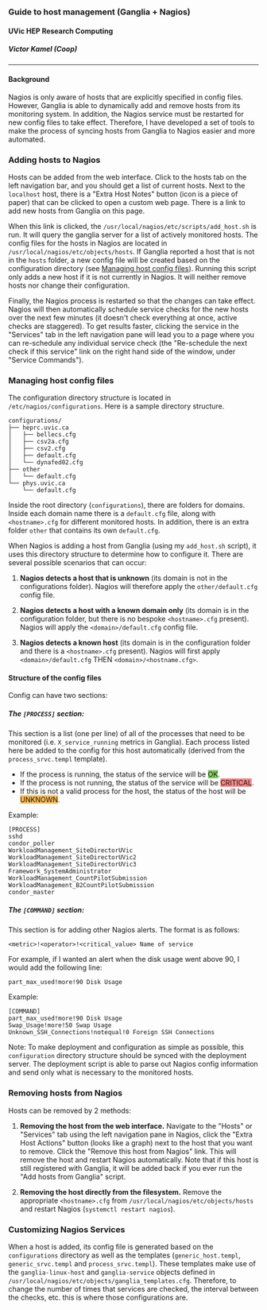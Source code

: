 ### Guide to host management (Ganglia + Nagios)

####  UVic HEP Research Computing
##### Victor Kamel (Coop)

------

#### Background

Nagios is only aware of hosts that are explicitly specified in config files. However, Ganglia is able to dynamically add and remove hosts from its monitoring system. In addition, the Nagios service must be restarted for new config files to take effect. Therefore, I have developed a set of tools to make the process of syncing hosts from Ganglia to Nagios easier and more automated.

### Adding hosts to Nagios

Hosts can be added from the web interface. Click to the hosts tab on the left navigation bar, and you should get a list of current hosts. Next to the `localhost` host, there is a "Extra Host Notes" button (icon is a piece of paper) that can be clicked to open a custom web page. There is a link to add new hosts from Ganglia on this page.

When this link is clicked, the `/usr/local/nagios/etc/scripts/add_host.sh` is run. It will query the ganglia server for a list of actively monitored hosts. The config files for the hosts in Nagios are located in `/usr/local/nagios/etc/objects/hosts`. If Ganglia reported a host that is not in the `hosts` folder, a new config file will be created based on the configuration directory (see [Managing host config files](#managing-host-config-files)). Running this script only adds a new host if it is not currently in Nagios. It will neither remove hosts nor change their configuration.

Finally, the Nagios process is restarted so that the changes can take effect. Nagios will then automatically schedule service checks for the new hosts over the next few minutes (it doesn't check everything at once, active checks are staggered). To get results faster, clicking the service in the "Services" tab in the left navigation pane will lead you to a page where you can re-schedule any individual service check (the "Re-schedule the next check if this service" link on the right hand side of the window, under "Service Commands").


### Managing host config files

The configuration directory structure is located in `/etc/nagios/configurations`. Here is a sample directory structure.
```shell
configurations/
├── heprc.uvic.ca
│   ├── bellecs.cfg
│   ├── csv2a.cfg
│   ├── csv2.cfg
│   ├── default.cfg
│   └── dynafed02.cfg
├── other
│   └── default.cfg
└── phys.uvic.ca
    └── default.cfg
```

Inside the root directory (`configurations`), there are folders for domains. Inside each domain name there is a `default.cfg` file, along with `<hostname>.cfg` for different monitored hosts. In addition, there is an extra folder `other` that contains its own `default.cfg`.

When Nagios is adding a host from Ganglia (using my `add_host.sh` script), it uses this directory structure to determine how to configure it. There are several possible scenarios that can occur:

1. **Nagios detects a host that is unknown** (its domain is not in the configurations folder). Nagios will therefore apply the `other/default.cfg` config file.

2. **Nagios detects a host with a known domain only** (its domain is in the configuration folder, but there is no bespoke `<hostname>.cfg` present). Nagios will apply the `<domain>/default.cfg` config file.

3. **Nagios detects a known host** (its domain is in the configuration folder and there is a `<hostname>.cfg` present). Nagios will first apply `<domain>/default.cfg` THEN `<domain>/<hostname.cfg>`.

#### Structure of the config files

Config can have two sections:

##### The `[PROCESS]` section:
This section is a list (one per line) of all of the processes that need to be monitored (i.e. `X_service_running` metrics in Ganglia). Each process listed here be added to the config for this host automatically (derived from the `process_srvc.templ` template).

- If the process is running, the status of the service will be <span style="background-color:#88d066">OK</span>.
- If the process is not running, the status of the service will be <span style="background-color:#f88888">CRITICAL</span>.
- If this is not a valid process for the host, the status of the host will be <span style="background-color:#ffbb55">UNKNOWN</span>.

Example:
```shell
[PROCESS]
sshd
condor_poller
WorkloadManagement_SiteDirectorUVic
WorkloadManagement_SiteDirectorUVic2
WorkloadManagement_SiteDirectorUVic3
Framework_SystemAdministrator
WorkloadManagement_CountPilotSubmission
WorkloadManagement_B2CountPilotSubmission
condor_master
```

##### The `[COMMAND]` section:
This section is for adding other Nagios alerts. The format is as follows:
```shell
<metric>!<operator>!<critical_value> Name of service
``` 
For example, if I wanted an alert when the disk usage went above 90, I would add the following line:
```shell
part_max_used!more!90 Disk Usage
```

Example:
```shell
[COMMAND]
part_max_used!more!90 Disk Usage
Swap_Usage!more!50 Swap Usage
Unknown_SSH_Connections!notequal!0 Foreign SSH Connections
```

Note: To make deployment and configuration as simple as possible, this `configuration` directory structure should be synced with the deployment server. The deployment script is able to parse out Nagios config information and send only what is necessary to the monitored hosts.

### Removing hosts from Nagios

Hosts can be removed by 2 methods:

1. **Removing the host from the web interface.** Navigate to the "Hosts" or "Services" tab using the left navigation pane in Nagios, click the "Extra Host Actions" button (looks like a graph) next to the host that you want to remove. Click the "Remove this host from Nagios" link. This will remove the host and restart Nagios automatically. Note that if this host is still registered with Ganglia, it will be added back if you ever run the "Add hosts from Ganglia" script.

2. **Removing the host directly from the filesystem.** Remove the appropriate `<hostname>.cfg` from `/usr/local/nagios/etc/objects/hosts` and restart Nagios (`systemctl restart nagios`).

### Customizing Nagios Services

When a host is added, its config file is generated based on the `configurations` directory as well as the templates (`generic_host.templ`, `generic_srvc.templ` and `process_srvc.templ`). These templates make use of the `ganglia-linux-host` and `ganglia-service` objects defined in `/usr/local/nagios/etc/objects/ganglia_templates.cfg`. Therefore, to change the number of times that services are checked, the interval between the checks, etc. this is where those configurations are.
